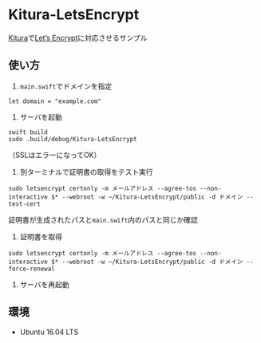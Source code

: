 # Kitura-LetsEncrypt

[Kitura](http://www.kitura.io)で[Let’s Encrypt](https://letsencrypt.org/)に対応させるサンプル

## 使い方
1. `main.swift`でドメインを指定  
  ```
  let domain = "example.com"
  ```
1. サーバを起動  
  ```
  swift build
  sudo .build/debug/Kitura-LetsEncrypt
  ```
  （SSLはエラーになってOK）
1. 別ターミナルで証明書の取得をテスト実行  
  ```
  sudo letsencrypt certonly -m メールアドレス --agree-tos --non-interactive $* --webroot -w ~/Kitura-LetsEncrypt/public -d ドメイン --test-cert
  ```
  証明書が生成されたパスと`main.swift`内のパスと同じか確認
1. 証明書を取得
  ```
  sudo letsencrypt certonly -m メールアドレス --agree-tos --non-interactive $* --webroot -w ~/Kitura-LetsEncrypt/public -d ドメイン --force-renewal
  ```
1. サーバを再起動

## 環境
- Ubuntu 16.04 LTS

